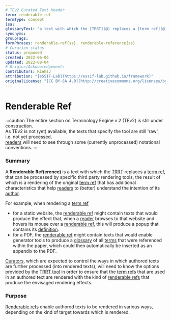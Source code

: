 ```yaml
---
# TEv2 Curated Text Header
term: renderable-ref
termType: concept
isa:
glossaryText: "a text with which the [TRRT](@) replaces a [term ref](@), that can be processed by specific third party rendering tools, the result of which is a rendering of the original [term ref](@) that has additional characteristics that help [readers](@) to (better) understand the intention of its [author](@)."
synonyms:
groupTags:
formPhrases: renderable-ref{ss}, renderable-reference{ss}
# Curation status
status: proposed
created: 2022-06-06
updated: 2022-08-04
# Origins/Acknowledgements
contributors: RieksJ
attribution: "[eSSIF-Lab](https://essif-lab.github.io/framework)"
originalLicense: "[CC BY-SA 4.0](http://creativecommons.org/licenses/by-sa/4.0/?ref=chooser-v1)"
---
```


# Renderable Ref

:::caution
The entire section on Terminology Engine v 2 (TEv2) is still under construction.<br/>
As TEv2 is not (yet) available, the texts that specify the tool are still 'raw', i.e. not yet processed.<br/>[readers](@) will need to see through some (currently unprocessed) notational conventions.
:::

### Summary
A **Renderable Ref(erence)** is a text with which the [TRRT](@) replaces a [term ref](@), that can be processed by specific third party rendering tools, the result of which is a rendering of the original [term ref](@) that has additional characteristics that help [readers](@) to (better) understand the intention of its [author](@).

For example, when rendering a [term ref](@)
- for a static website, the [renderable ref](@) might contain texts that would produce the effect that, when a [reader](@) browses to that website and hovers its mouse over a [renderable ref](@), this will produce a popup that contains its [definition](@).
- for a PDF, the [renderable ref](@) might contain texts that would enable generator tools to produce a [glossary](@) of all [terms](@) that were referenced within the paper, which could then automatically be inserted as an appendix to the PDF.

[Curators](@), which are expected to control the ways in which authored texts are further processed (into rendered texts), will need to know the options provided by the [TRRT tool](/docs/tev2/spec-tools/trrt) in order to ensure that the [term refs](@) that are used in an authored text are rendered with the kind of [renderable refs](@) that produce the envisaged rendering effects.

### Purpose
[Renderable refs](@) enable authored texts to be rendered in various ways, depending on the kind of target towards which is rendered.